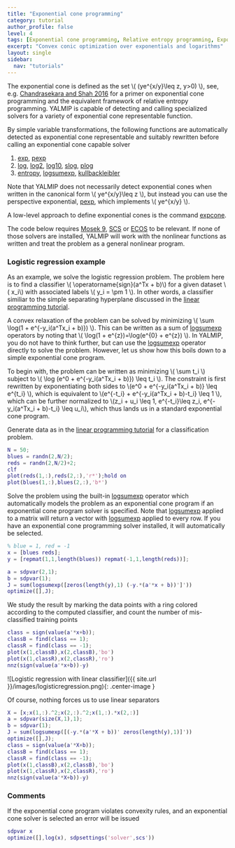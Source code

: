 ```yaml
---
title: "Exponential cone programming"
category: tutorial
author_profile: false
level: 4
tags: [Exponential cone programming, Relative entropy programming, Exponential and logarithmic functions, Logistic regression, Classification]
excerpt: "Convex conic optimization over exponentials and logarithms"
layout: single
sidebar:
  nav: "tutorials"
---
```


The exponential cone is defined as the set \\(  (ye^{x/y}\leq z, y>0) \\), see, e.g. [Chandrasekara and Shah 2016](/reference/chandrasekaran2016) for a primer on exponential cone programming and the equivalent framework of relative entropy programming. YALMIP is capable of detecting and calling specialized solvers for a variety of exponential cone representable function. 

By simple variable transformations, the following functions are automatically detected as exponential cone representable and suitably rewritten before calling an exponential cone capable solver

1. [exp](/command/exp), [pexp](/command/pexp)
2. [log](/command/log), [log2](/command/log), [log10](/command/log), [slog](/command/log), [plog](/command/plog)
3. [entropy](/command/entropy), [logsumexp](/command/logsumexp), [kullbackleibler](/command/kullbackleibler)

Note that YALMIP does not necessarily detect exponential cones when written in the canonical form \\( ye^{x/y}\leq z \\), but instead you can use the perspective exponential, [pexp](/command/pexp), which implements  \\( ye^{x/y} \\).

A low-level approach to define exponential cones is the command [expcone](/command/expcone).

The code below requires [Mosek 9](/solver/mosek), [SCS](/solver/scs) or [ECOS](/solver/ecos) to be relevant. If none of those solvers are installed, YALMIP will work with the nonlinear functions as written and treat the problem as a general nonlinear program.

### Logistic regression example

As an example, we solve the logistic regression problem. The problem here is to find a classifier \\( \operatorname{sign}(a^Tx + b)\\) for a given dataset \\( x_i\\) with associated labels \\( y_i = \pm 1 \\). In other words, a classifier similiar to the simple separating hyperplane discussed in the [linear programming tutorial](/tutorials/linearprogramming). 

A convex relaxation of the problem can be solved by minimizing \\( \sum \log(1 + e^{-y_i(a^Tx_i + b)}) \\). This can be written as a sum of [logsumexp](/command/logsumexp) operators by noting that \\( \log(1 + e^{z})=\log(e^{0} + e^{z}) \\). In YALMIP, you do not have to think further, but can use the [logsumexp](/command/logsumexp) operator directly to solve the problem. However, let us show how this boils down to a simple exponential cone program.

To begin with, the problem can be written as minimizing \\( \sum t_i \\) subject to \\( \log (e^0 + e^{-y_i(a^Tx_i + b)}) \leq t_i \\). The constraint is first rewritten by exponentiating both sides to  \\(e^0 + e^{-y_i(a^Tx_i + b)} \leq e^{t_i} \\), which is equivalent to  \\(e^{-t_i} + e^{-y_i(a^Tx_i + b)-t_i} \leq 1 \\), which can be further normalized to \\(z_i + u_i \leq 1, e^{-t_i}\leq z_i, e^{-y_i(a^Tx_i + b)-t_i} \leq u_i\\), which thus lands us in a standard exponential cone program.

Generate data as in the [linear programming tutorial](/tutorials/linearprogramming) for a classification problem. 

````matlab
N = 50;
blues = randn(2,N/2);  
reds = randn(2,N/2)+2;
clf
plot(reds(1,:),reds(2,:),'r*');hold on
plot(blues(1,:),blues(2,:),'b*')
````

Solve the problem using the built-in  [logsumexp](/command/logsumexp) operator which automatically models the problem as an exponential cone program if an exponential cone program solver is specified. Note that [logsumexp](/command/logsumexp) applied to a matrix will return a vector with  [logsumexp](/command/logsumexp) applied to every row. If you have an exponential cone programming solver installed, it will automatically be selected.

````matlab
% blue = 1, red = -1
x = [blues reds];
y = [repmat(1,1,length(blues)) repmat(-1,1,length(reds))];

a = sdpvar(2,1);
b = sdpvar(1);
J = sum(logsumexp([zeros(length(y),1) (-y.*(a'*x + b))']'))
optimize([],J);
````

We study the result by marking the data points with a ring colored according to the computed classifier, and count the number of mis-classified training points

````matlab
class = sign(value(a'*x+b));
classB = find(class == 1);
classR = find(class == -1);
plot(x(1,classB),x(2,classB),'bo')
plot(x(1,classR),x(2,classR),'ro')
nnz(sign(value(a'*x+b))-y)
````

![Logistic regression with linear classifier]({{ site.url }}/images/logisticregression.png){: .center-image }

Of course, nothing forces us to use linear separators

````matlab
X = [x;x(1,:).^2;x(2,:).^2;x(1,:).*x(2,:)]
a = sdpvar(size(X,1),1);
b = sdpvar(1);
J = sum(logsumexp([(-y.*(a'*X + b))' zeros(length(y),1)]'))
optimize([],J);
class = sign(value(a'*X+b));
classB = find(class == 1);
classR = find(class == -1);
plot(x(1,classB),x(2,classB),'bo')
plot(x(1,classR),x(2,classR),'ro')
nnz(sign(value(a'*X+b))-y)
````


### Comments

If the exponential cone program violates convexity rules, and an exponential cone solver is selected an error will be issued

````matlab
sdpvar x
optimize([],log(x), sdpsettings('solver',scs'))
````

